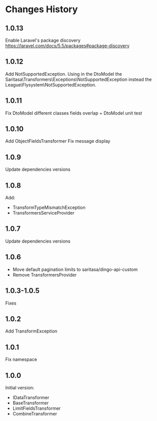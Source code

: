 # Changes History

1.0.13
------
Enable Laravel's package discovery https://laravel.com/docs/5.5/packages#package-discovery

1.0.12
------
Add NotSupportedException.
Using in the DtoModel the Saritasa\Transformers\Exceptions\NotSupportedException instead the
League\Flysystem\NotSupportedException.

1.0.11
------
Fix DtoModel different classes fields overlap + DtoModel unit test

1.0.10
------
Add ObjectFieldsTransformer
Fix message display

1.0.9
-----
Update dependencies versions

1.0.8
-----
Add:
- TransformTypeMismatchException
- TransformersServiceProvider

1.0.7
-----
Update dependencies versions

1.0.6
-----
- Move default pagination limits to saritasa/dingo-api-custom
- Remove TransformersProvider

1.0.3-1.0.5
-----
Fixes

1.0.2
-----
Add TransformException

1.0.1
-----
Fix namespace

1.0.0
-----
Initial version:
- IDataTransformer
- BaseTransformer
- LimitFieldsTransformer
- CombineTransformer
